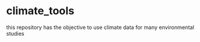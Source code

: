 # climate_tools
this repository has the objective to use climate data for many environmental studies


